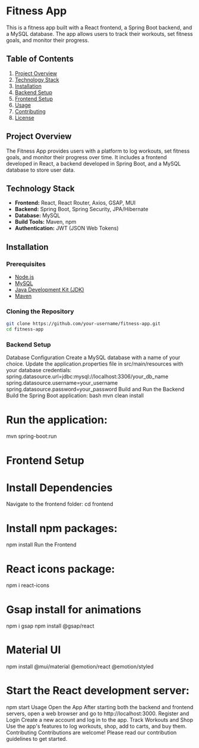# Fitness App

This is a fitness app built with a React frontend, a Spring Boot backend, and a MySQL database. The app allows users to track their workouts, set fitness goals, and monitor their progress.

## Table of Contents

1. [Project Overview](#project-overview)
2. [Technology Stack](#technology-stack)
3. [Installation](#installation)
4. [Backend Setup](#backend-setup)
5. [Frontend Setup](#frontend-setup)
6. [Usage](#usage)
7. [Contributing](#contributing)
8. [License](#license)

## Project Overview

The Fitness App provides users with a platform to log workouts, set fitness goals, and monitor their progress over time. It includes a frontend developed in React, a backend developed in Spring Boot, and a MySQL database to store user data.

## Technology Stack

- **Frontend:** React, React Router, Axios, GSAP, MUI
- **Backend:** Spring Boot, Spring Security, JPA/Hibernate
- **Database:** MySQL
- **Build Tools:** Maven, npm
- **Authentication:** JWT (JSON Web Tokens)

## Installation

### Prerequisites

- [Node.js](https://nodejs.org/)
- [MySQL](https://www.mysql.com/)
- [Java Development Kit (JDK)](https://www.oracle.com/java/technologies/javase-jdk11-downloads.html)
- [Maven](https://maven.apache.org/)

### Cloning the Repository

```bash
git clone https://github.com/your-username/fitness-app.git
cd fitness-app
```

### Backend Setup

Database Configuration
Create a MySQL database with a name of your choice.
Update the application.properties file in src/main/resources with your database credentials:
spring.datasource.url=jdbc:mysql://localhost:3306/your_db_name
spring.datasource.username=your_username
spring.datasource.password=your_password
Build and Run the Backend
Build the Spring Boot application:
bash
mvn clean install

# Run the application:

mvn spring-boot:run

# Frontend Setup

# Install Dependencies

Navigate to the frontend folder:
cd frontend

# Install npm packages:

npm install
Run the Frontend

# React icons package:

npm i react-icons

# Gsap install for animations

npm i gsap
npm install @gsap/react

# Material UI

npm install @mui/material @emotion/react @emotion/styled

# Start the React development server:

npm start
Usage
Open the App
After starting both the backend and frontend servers, open a web browser and go to http://localhost:3000.
Register and Login
Create a new account and log in to the app.
Track Workouts and Shop
Use the app's features to log workouts, shop, add to carts, and buy them.
Contributing
Contributions are welcome! Please read our contribution guidelines to get started.
